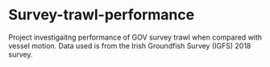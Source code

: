 # Survey-trawl-performance
Project investigaitng performance of GOV survey trawl when compared with vessel motion. Data used is from the Irish Groundfish Survey (IGFS) 2018 survey.

